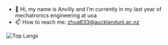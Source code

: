 - 👋 Hi, my name is Anvilly and I’m currently in my last year of mechatronics engineering at uoa
- 📫 How to reach me: zhua633@aucklanduni.ac.nz

![Top Langs](https://github-readme-stats.vercel.app/api/top-langs/?username=zhua633&theme=tokyonight&layout=compact)

<!---
zhua633/zhua633 is a ✨ special ✨ repository because its `README.md` (this file) appears on your GitHub profile.
You can click the Preview link to take a look at your changes.
--->

